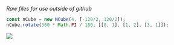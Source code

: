 *Raw files for use outside of github*

```javascript
const nCube = new NCube(4, [-120/2, 120/2]);
nCube.rotate(360 * Math.PI / 180, [[0, 1], [1, 2], [3, 1]]);
```
<img src="./test.svg" />

